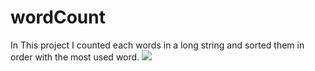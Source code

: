 # wordCount
In This project I counted each words in a long string and sorted them in order with the most used word.
<img src='wordCount.png' />

